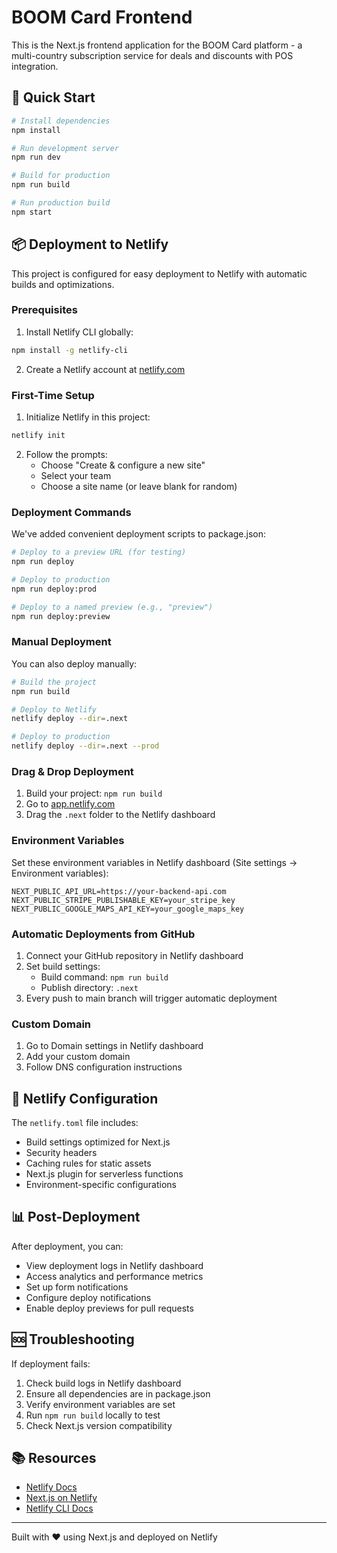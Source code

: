 # BOOM Card Frontend

This is the Next.js frontend application for the BOOM Card platform - a multi-country subscription service for deals and discounts with POS integration.

## 🚀 Quick Start

```bash
# Install dependencies
npm install

# Run development server
npm run dev

# Build for production
npm run build

# Run production build
npm start
```

## 📦 Deployment to Netlify

This project is configured for easy deployment to Netlify with automatic builds and optimizations.

### Prerequisites

1. Install Netlify CLI globally:
```bash
npm install -g netlify-cli
```

2. Create a Netlify account at [netlify.com](https://netlify.com)

### First-Time Setup

1. Initialize Netlify in this project:
```bash
netlify init
```

2. Follow the prompts:
   - Choose "Create & configure a new site"
   - Select your team
   - Choose a site name (or leave blank for random)

### Deployment Commands

We've added convenient deployment scripts to package.json:

```bash
# Deploy to a preview URL (for testing)
npm run deploy

# Deploy to production
npm run deploy:prod

# Deploy to a named preview (e.g., "preview")
npm run deploy:preview
```

### Manual Deployment

You can also deploy manually:

```bash
# Build the project
npm run build

# Deploy to Netlify
netlify deploy --dir=.next

# Deploy to production
netlify deploy --dir=.next --prod
```

### Drag & Drop Deployment

1. Build your project: `npm run build`
2. Go to [app.netlify.com](https://app.netlify.com)
3. Drag the `.next` folder to the Netlify dashboard

### Environment Variables

Set these environment variables in Netlify dashboard (Site settings → Environment variables):

```
NEXT_PUBLIC_API_URL=https://your-backend-api.com
NEXT_PUBLIC_STRIPE_PUBLISHABLE_KEY=your_stripe_key
NEXT_PUBLIC_GOOGLE_MAPS_API_KEY=your_google_maps_key
```

### Automatic Deployments from GitHub

1. Connect your GitHub repository in Netlify dashboard
2. Set build settings:
   - Build command: `npm run build`
   - Publish directory: `.next`
3. Every push to main branch will trigger automatic deployment

### Custom Domain

1. Go to Domain settings in Netlify dashboard
2. Add your custom domain
3. Follow DNS configuration instructions

## 🔧 Netlify Configuration

The `netlify.toml` file includes:
- Build settings optimized for Next.js
- Security headers
- Caching rules for static assets
- Next.js plugin for serverless functions
- Environment-specific configurations

## 📊 Post-Deployment

After deployment, you can:
- View deployment logs in Netlify dashboard
- Access analytics and performance metrics
- Set up form notifications
- Configure deploy notifications
- Enable deploy previews for pull requests

## 🆘 Troubleshooting

If deployment fails:

1. Check build logs in Netlify dashboard
2. Ensure all dependencies are in package.json
3. Verify environment variables are set
4. Run `npm run build` locally to test
5. Check Next.js version compatibility

## 📚 Resources

- [Netlify Docs](https://docs.netlify.com)
- [Next.js on Netlify](https://docs.netlify.com/integrations/frameworks/next-js/)
- [Netlify CLI Docs](https://docs.netlify.com/cli/get-started/)

---

Built with ❤️ using Next.js and deployed on Netlify